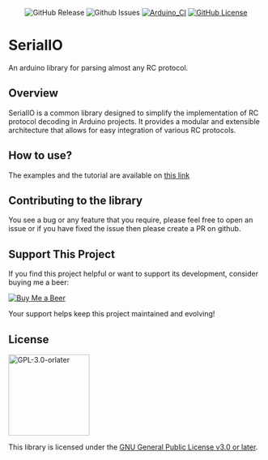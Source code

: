 <p align="center">
    <img src="https://img.shields.io/github/v/release/Witty-Wizard/SerialIO" alt="GitHub Release">
    <img src="https://img.shields.io/github/issues/Witty-Wizard/SerialIO" alt="Github Issues">
    <a href="https://github.com/Witty-Wizard/SerialIO/actions/workflows/arduino_ci.yaml"><img src="https://github.com/Witty-Wizard/SerialIO/actions/workflows/arduino_ci.yaml/badge.svg" alt="Arduino_CI"></a>
    <a href="https://www.gnu.org/licenses/gpl-3.0.en.html"><img src="https://img.shields.io/github/license/Witty-Wizard/SerialIO" alt="GitHub License"></a>
</p>

# SerialIO

An arduino library for parsing almost any RC protocol.

## Overview

SerialIO is a common library designed to simplify the implementation of RC protocol decoding in Arduino projects. It provides a modular and extensible architecture that allows for easy integration of various RC protocols.

## How to use?

The examples and the tutorial are available on [this link](https://docs.wittywizard.in/projects/serialio)

## Contributing to the library

You see a bug or any feature that you require, please feel free to open an issue or if you have fixed the issue then please create a PR on github.

## Support This Project

If you find this project helpful or want to support its development, consider buying me a beer:

<a href="https://buymeacoffee.com/wittywizard">
    <img src="https://img.shields.io/badge/Buy%20Me%20a%20Beer-%23FFDD00?style=for-the-badge&logo=buy-me-a-beer&logoColor=black" alt="Buy Me a Beer">
</a>

Your support helps keep this project maintained and evolving!

## License

  <a href="https://www.gnu.org/licenses/gpl-3.0.en.html">
    <img src="https://www.gnu.org/graphics/gplv3-or-later.svg" alt="GPL​-3.0​-or​later" width="160">
  </a>

This library is licensed under the [GNU General Public License v3.0 or later](https://www.gnu.org/licenses/gpl-3.0.en.html).
